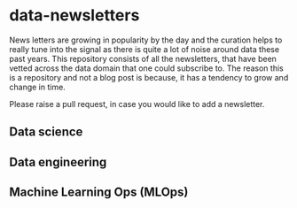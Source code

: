 # data-newsletters

News letters are growing in popularity by the day and the curation helps to really tune into the signal as there is quite a lot of noise around data these past years.
This repository consists of all the newsletters, that have been vetted across the data domain that one could subscribe to. The reason this is a repository and not a blog post is because, it has a tendency to grow and change in time. 

Please raise a pull request, in case you would like to add a newsletter. 


## Data science 




## Data engineering



## Machine Learning Ops (MLOps)




